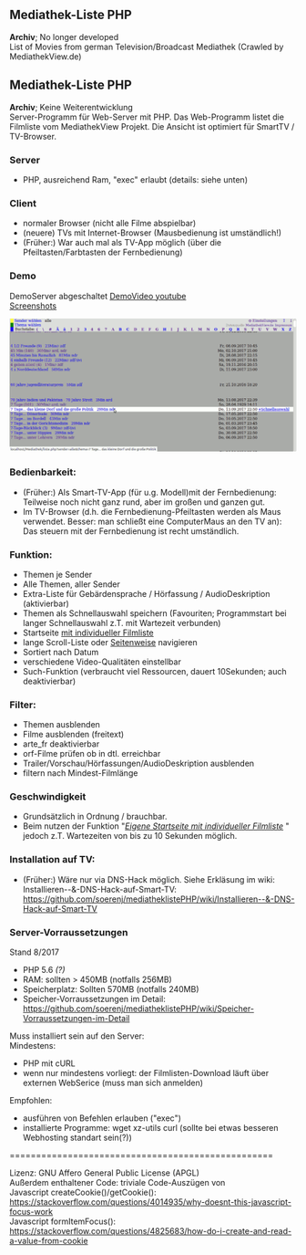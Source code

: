 Mediathek-Liste PHP
---------------------------------------------------------------------------------------
**Archiv**; No longer developed  
List of Movies from german Television/Broadcast Mediathek (Crawled by MediathekView.de)

Mediathek-Liste PHP
---------------------------------------------------------------------------------------
**Archiv**; Keine Weiterentwicklung  
Server-Programm für Web-Server mit PHP.
Das Web-Programm listet die Filmliste vom MediathekView Projekt. Die Ansicht ist optimiert für SmartTV / TV-Browser.

### Server
* PHP, ausreichend Ram, "exec" erlaubt (details: siehe unten)

### Client
 * normaler Browser (nicht alle Filme abspielbar)
 * (neuere) TVs mit Internet-Browser (Mausbedienung ist umständlich!)
 * (Früher:) War auch mal als TV-App möglich (über die Pfeiltasten/Farbtasten der Fernbedienung)



### Demo
DemoServer abgeschaltet
[DemoVideo youtube](https://youtu.be/DLFDfNCTSYQ)  
[Screenshots](https://github.com/soerenj/mediatheklistePHP/wiki)    

![Screenshot mit Themenliste](img/screenshots/Bildschirmfoto_themenliste.png)





### Bedienbarkeit:

  * (Früher:) Als Smart-TV-App (für u.g. Modell)mit der Fernbedienung: Teilweise noch nicht ganz rund, aber im großen und ganzen gut.
  * Im TV-Browser (d.h. die Fernbedienung-Pfeiltasten werden als Maus verwendet. Besser: man schließt eine ComputerMaus an den TV an): Das steuern mit der Fernbedienung ist recht umständlich.


### Funktion:
  * Themen je Sender
  * Alle Themen, aller Sender 
  * Extra-Liste für Gebärdensprache / Hörfassung / AudioDeskription (aktivierbar)
  * Themen als Schnellauswahl speichern (Favouriten; Programmstart bei langer Schnellauswahl z.T. mit Wartezeit verbunden)
  * Startseite [mit individueller Filmliste](https://raw.githubusercontent.com/soerenj/mediatheklistePHP/master/img/screenshots/Bildschirmfoto_schnellauswahl.png)
  * lange Scroll-Liste oder [Seitenweise](https://raw.githubusercontent.com/soerenj/mediatheklistePHP/master/img/screenshots/Bildschirmfoto_themenliste_seitenweise.png) navigieren
  * Sortiert nach Datum
  * verschiedene Video-Qualitäten einstellbar
  * Such-Funktion (verbraucht viel Ressourcen, dauert 10Sekunden; auch deaktivierbar)
  
### Filter:
  * Themen ausblenden
  * Filme ausblenden (freitext)
  * arte_fr deaktivierbar
  * orf-Filme prüfen ob in dtl. erreichbar 
  * Trailer/Vorschau/Hörfassungen/AudioDeskription ausblenden
  * filtern nach Mindest-Filmlänge  

### Geschwindigkeit
  * Grundsätzlich in Ordnung / brauchbar.
  * Beim nutzen der Funktion "[*Eigene Startseite mit individueller Filmliste*](https://raw.githubusercontent.com/soerenj/mediatheklistePHP/master/img/screenshots/Bildschirmfoto_schnellauswahl.png) " jedoch z.T. Wartezeiten von bis zu 10 Sekunden möglich.
  
### Installation auf TV:

  * (Früher:) Wäre nur via DNS-Hack möglich. Siehe Erkläsung im wiki: Installieren--&-DNS-Hack-auf-Smart-TV: https://github.com/soerenj/mediatheklistePHP/wiki/Installieren--&-DNS-Hack-auf-Smart-TV
  

### Server-Vorraussetzungen
Stand 8/2017  
- PHP 5.6 *(?)*
- RAM: sollten > 450MB (notfalls 256MB)
- Speicherplatz: Sollten 570MB (notfalls 240MB)
- Speicher-Vorraussetzungen im Detail: https://github.com/soerenj/mediatheklistePHP/wiki/Speicher-Vorraussetzungen-im-Detail

Muss installiert sein auf den Server:  
Mindestens:  
- PHP mit cURL  
- wenn nur mindestens vorliegt: der Filmlisten-Download läuft über externen WebSerice (muss man sich anmelden)  

Empfohlen:  
- ausführen von Befehlen erlauben ("exec")
- installierte Programme: wget xz-utils curl (sollte bei etwas besseren Webhosting standart sein(?))


==================================================

Lizenz:  GNU Affero General Public License (APGL)  
Außerdem enthaltener Code: 
        triviale Code-Auszügen von  
                Javascript createCookie()/getCookie(): https://stackoverflow.com/questions/4014935/why-doesnt-this-javascript-focus-work  
                Javascript formItemFocus(): https://stackoverflow.com/questions/4825683/how-do-i-create-and-read-a-value-from-cookie  

